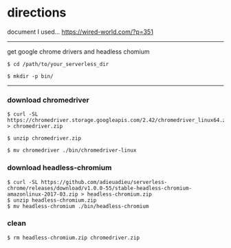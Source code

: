 
# directions

document I used... 
https://wired-world.com/?p=351

---


get google chrome drivers and headless chomium

```
$ cd /path/to/your_serverless_dir

$ mkdir -p bin/
```
---

### download chromedriver
```
$ curl -SL https://chromedriver.storage.googleapis.com/2.42/chromedriver_linux64.zip > chromedriver.zip

$ unzip chromedriver.zip

$ mv chromedriver ./bin/chromedriver-linux
```


### download headless-chromium
```
$ curl -SL https://github.com/adieuadieu/serverless-chrome/releases/download/v1.0.0-55/stable-headless-chromium-amazonlinux-2017-03.zip > headless-chromium.zip
$ unzip headless-chromium.zip
$ mv headless-chromium ./bin/headless-chromium
```

### clean
```
$ rm headless-chromium.zip chromedriver.zip
```